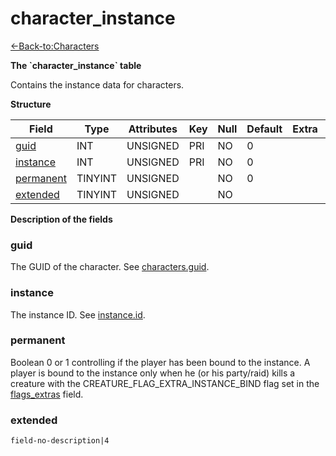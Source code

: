 # character\_instance

[<-Back-to:Characters](database-characters.md)

**The \`character\_instance\` table**

Contains the instance data for characters.

**Structure**

| Field          | Type    | Attributes | Key | Null | Default | Extra | Comment |
| -------------- | ------- | ---------- | --- | ---- | ------- | ----- | ------- |
| [guid][1]      | INT     | UNSIGNED   | PRI | NO   | 0       |       |         |
| [instance][2]  | INT     | UNSIGNED   | PRI | NO   | 0       |       |         |
| [permanent][3] | TINYINT | UNSIGNED   |     | NO   | 0       |       |         |
| [extended][4]  | TINYINT | UNSIGNED   |     | NO   |         |       |         |

[1]: #guid
[2]: #instance
[3]: #permanent
[4]: #extended

**Description of the fields**

### guid

The GUID of the character. See [characters.guid](characters#guid).

### instance

The instance ID. See [instance.id](instance#id).

### permanent

Boolean 0 or 1 controlling if the player has been bound to the instance. A player is bound to the instance only when he (or his party/raid) kills a creature with the CREATURE\_FLAG\_EXTRA\_INSTANCE\_BIND flag set in the [flags\_extras](creature_template#creature_template-flags_extra) field.

### extended

`field-no-description|4`